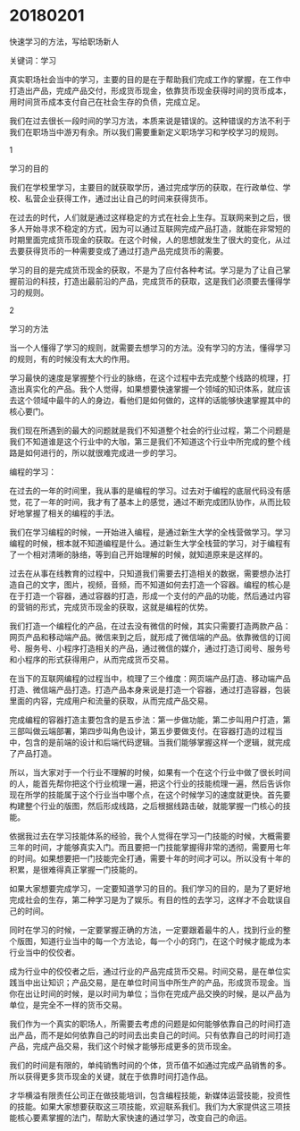 # 20180201
快速学习的方法，写给职场新人

关键词：学习

真实职场社会当中的学习，主要的目的是在于帮助我们完成工作的掌握，在工作中打造出产品，完成产品交付，形成货币现金，依靠货币现金获得时间的货币成本，用时间货币成本支付自己在社会生存的负债，完成立足。

我们在过去很长一段时间的学习方法，本质来说是错误的。这种错误的方法不利于我们在职场当中游刃有余。所以我们需要重新定义职场学习和学校学习的规则。



1

学习的目的

我们在学校里学习，主要目的就获取学历，通过完成学历的获取，在行政单位、学校、私营企业获得工作，通过出让自己的时间来获得货币。

在过去的时代，人们就是通过这样稳定的方式在社会上生存。互联网来到之后，很多人开始寻求不稳定的方式，因为可以通过互联网完成产品打造，就能在非常短的时期里面完成货币现金的获取。在这个时候，人的思想就发生了很大的变化，从过去要获得货币的一种需要变成了通过打造产品完成货币的需要。

学习的目的是完成货币现金的获取，不是为了应付各种考试。学习是为了让自己掌握前沿的科技，打造出最前沿的产品，完成货币的获取，这是我们必须要去懂得学习的规则。





2


学习的方法

当一个人懂得了学习的规则，就需要去想学习的方法。没有学习的方法，懂得学习的规则，有的时候没有太大的作用。

学习最快的速度是掌握整个行业的脉络，在这个过程中去完成整个线路的梳理，打造出真实化的产品。我个人觉得，如果想要快速掌握一个领域的知识体系，就应该去这个领域中最牛的人的身边，看他们是如何做的，这样的话能够快速掌握其中的核心要门。

我们现在所遇到的最大的问题就是我们不知道整个社会的行业过程，第二个问题是我们不知道谁是这个行业中的大咖，第三是我们不知道这个行业中所完成的整个线路是如何进行的，所以就很难完成进一步的学习。

编程的学习：

在过去的一年的时间里，我从事的是编程的学习。过去对于编程的底层代码没有感觉，花了一年的时间，我才有了基本上的感觉，通过不断完成团队协作，从而比较好地掌握了相关的编程的手法。

我们在学习编程的时候，一开始进入编程，是通过新生大学的全栈营做学习。学习编程的时候，根本就不知道编程是什么。通过新生大学全栈营的学习，对于编程有了一个相对清晰的脉络，等到自己开始理解的时候，就知道原来是这样的。

过去在从事在线教育的过程中，只知道我们需要去打造相关的数据，需要想办法打造自己的文字，图片，视频，音频，而不知道如何去打造一个容器。编程的核心是在于打造一个容器，通过容器的打造，形成一个支付的产品的功能，然后通过内容的营销的形式，完成货币现金的获取，这就是编程的优势。

我们打造一个编程化的产品，在过去没有微信的时候，其实只需要打造两款产品：网页产品和移动端产品。微信来到之后，就形成了微信端的产品。依靠微信的订阅号、服务号、小程序打造相关的产品，通过微信的媒介，通过打造订阅号、服务号和小程序的形式获得用户，从而完成货币交易。

在当下的互联网编程的过程当中，梳理了三个维度：网页端产品打造、移动端产品打造、微信端产品打造。打造产品本身来说是打造一个容器，通过打造容器，包装里面的内容，完成用户和流量的获取，从而完成产品交易。

完成编程的容器打造主要包含的是五步法：第一步做功能，第二步叫用户打造，第三部叫做云端部署，第四步叫角色设计，第五步要做支付。在容器打造的过程当中，包含的是前端的设计和后端代码逻辑。当我们能够掌握这样一个逻辑，就完成了产品打造。

所以，当大家对于一个行业不理解的时候，如果有一个在这个行业中做了很长时间的人，能首先帮你把这个行业梳理一遍，把这个行业的技能梳理一遍，然后告诉你现在所学的技能属于这个行业当中哪个点，在这个时候学习的速度就更快。首先要构建整个行业的版图，然后形成线路，之后根据线路击破，就能掌握一门核心的技能。

依据我过去在学习技能体系的经验，我个人觉得在学习一门技能的时候，大概需要三年的时间，才能够真实入门。而且要把一门技能掌握得非常的透彻，需要用七年的时间。如果想要把一门技能完全打通，需要十年的时间才可以。所以没有十年的积累，是很难得真正掌握一门技能的。

如果大家想要完成学习，一定要知道学习的目的。我们学习的目的，是为了更好地完成社会的生存，第二种学习是为了娱乐。有目的性的去学习，这样才不会耽误自己的时间。

同时在学习的时候，一定要掌握正确的方法，一定要跟着最牛的人，找到行业的整个版图，知道行业当中的每一个方法论，每一个小的窍门，在这个时候才能成为本行业当中的佼佼者。

成为行业中的佼佼者之后，通过行业的产品完成货币交易。时间交易，是在单位实践当中出让知识；产品交易，是在单位时间当中所生产的产品，形成货币现金。当你在出让时间的时候，是以时间为单位；当你在完成产品交换的时候，是以产品为单位，是完全不一样的货币交易。

我们作为一个真实的职场人，所需要去考虑的问题是如何能够依靠自己的时间打造出产品，而不是如何依靠自己的时间去出卖自己的时间。只有依靠自己的时间打造产品，完成产品交易，我们这个时候才能够形成更多的货币现金。

我们的时间是有限的，单纯销售时间的个体，货币值不如通过完成产品销售的多。所以获得更多货币现金的关键，就在于依靠时间打造作品。

才华横溢有限责任公司正在做技能培训，包含编程技能，新媒体运营技能，投资性的技能。如果大家想要获取这三项技能，欢迎联系我们。我们为大家提供这三项技能核心要素掌握的法门，帮助大家快速的通过学习，改变自己的命运。
